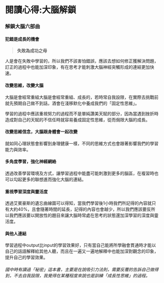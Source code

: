 # 閱讀心得:大腦解鎖

### 解鎖大腦六部曲


#### 犯錯是成長的機會
>**失敗為成功之母**

人是會在失敗中學習的，所以我們不該害怕錯誤，應該去想如何修正獲解決問題，訂正的過程中也能加深印象，有在思考才能刺激大腦神經突觸形成的連結更加快速。


#### 改變思維，改變大腦
大腦是會經常重組大腦是會經常重組、成長的，若時常自我設限，在實際去挑戰前就先預期自己做不到話，酒會在淺移默化中養成我們的「固定性思維」。

學習的過程中應該重視努力的過程而不是單純讚美天賦的部分，因為當遇到挫折時造成對自己的天賦的不信任時就容易養成固定性思維，從而侷限大腦的成長。

#### 改變思維信念，大腦跟身體會一起改變
就如同心理狀態會影響到身理健康一樣，不同的思維方式也會跟著影響我們的學習能力與效率。

#### 多角度學習，強化神經網絡
透過改善學習環境及方式，讓學習過程中能盡可能刺激到更多的腦區，在複習時也可以勾起更多的聯想進而強化大腦的連結。

#### 重視學習深度與靈活度
透過艾賓豪斯的遺忘曲線圖可以得知，當我們學習後1小時我們所記得的內容就只有大約40%，且會隨著時間的延長，記得的內容也會越少，所以我們應該要反所以我們應該要以開放性的題目來讓大腦時常處在思考的狀態還加深學習的深度與靈活度。

#### 與他人連結
學習過程中output比input的學習效果好，只有當自己能將所學融會貫通時才能以自己的話語解釋給其他人聽，而且在一遍又一遍地解釋中也能加深對觀念的印象，提升自己的學習效果。


###### 國中時有讀過「秘密」這本書，主要是在說吸引力法則，需要反覆的告訴自己做得到，不去自我設限，我覺得在某種程度來說也是訓練「成長性思維」的過程。